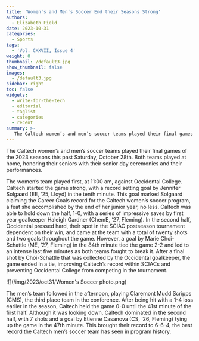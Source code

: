 ```yaml
---
title: 'Women’s and Men’s Soccer End their Seasons Strong'
authors:
  - Elizabeth Field
date: 2023-10-31
categories:
  - Sports
tags:
  - 'Vol. CXXVII, Issue 4'
weight: 0
thumbnail: /default3.jpg
show_thumbnail: false
images:
  - /default3.jpg
sidebar: right
toc: false
widgets:
  - write-for-the-tech
  - editorial
  - taglist
  - categories
  - recent
summary: >-
   The Caltech women’s and men’s soccer teams played their final games of the 2023 seasons this past Saturday, October 28th. Both teams played at home, honoring their seniors with their senior day ceremonies and their performances.
---
```

The Caltech women’s and men’s soccer teams played their final games of the 2023 seasons this past Saturday, October 28th. Both teams played at home, honoring their seniors with their senior day ceremonies and their performances. 

The women’s team played first, at 11:00 am, against Occidental College. Caltech started the game strong, with a record setting goal by Jennifer Solgaard (EE, ‘25, Lloyd) in the tenth minute. This goal marked Solgaard claiming the Career Goals record for the Caltech women’s soccer program, a feat she accomplished by the end of her junior year, no less. Caltech was able to hold down the half, 1-0, with a series of impressive saves by first year goalkeeper Haleigh Gardner (ChemE, ‘27, Fleming). In the second half, Occidental pressed hard, their spot in the SCIAC postseason tournament dependent on their win, and came at the team with a total of twenty shots and two goals throughout the game. However, a goal by Marie Choi-Schattle (ME, ‘27, Fleming) in the 84th minute tied the game 2-2 and led to an intense last five minutes as both teams fought to break it. After a final shot by Choi-Schattle that was collected by the Occidental goalkeeper, the game ended in a tie, improving Caltech’s record within SCIACs and preventing Occidental College from competing in the tournament. 

![](/img/2023/oct31/Women's Soccer photo.png)

The men’s team followed in the afternoon, playing Claremont Mudd Scripps (CMS), the third place team in the conference. After being hit with a 1-4 loss earlier in the season, Caltech held the game 0-0 until the 41st minute of the first half. Although it was looking down, Caltech dominated in the second half, with 7 shots and a goal by Etienne Casanova (CS, ’26, Fleming) tying up the game in the 47th minute. This brought their record to 6-6-4, the best record the Caltech men’s soccer team has seen in program history. 

